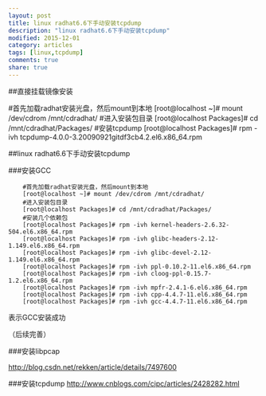 ```yaml
---
layout: post
title: linux radhat6.6下手动安装tcpdump
description: "linux radhat6.6下手动安装tcpdump"
modified: 2015-12-01
category: articles
tags: [linux,tcpdump]
comments: true
share: true
---
```


##直接挂载镜像安装

#首先加载radhat安装光盘，然后mount到本地
		[root@localhost ~]# mount /dev/cdrom /mnt/cdradhat/
		#进入安装包目录
		[root@localhost Packages]# cd /mnt/cdradhat/Packages/
		#安装tcpdump
		[root@localhost Packages]# rpm -ivh tcpdump-4.0.0-3.20090921gitdf3cb4.2.el6.x86_64.rpm

##linux radhat6.6下手动安装tcpdump

###安装GCC

		#首先加载radhat安装光盘，然后mount到本地
		[root@localhost ~]# mount /dev/cdrom /mnt/cdradhat/
		#进入安装包目录
		[root@localhost Packages]# cd /mnt/cdradhat/Packages/
		#安装几个依赖包
		[root@localhost Packages]# rpm -ivh kernel-headers-2.6.32-504.el6.x86_64.rpm
		[root@localhost Packages]# rpm -ivh glibc-headers-2.12-1.149.el6.x86_64.rpm
		[root@localhost Packages]# rpm -ivh glibc-devel-2.12-1.149.el6.x86_64.rpm
		[root@localhost Packages]# rpm -ivh ppl-0.10.2-11.el6.x86_64.rpm
		[root@localhost Packages]# rpm -ivh cloog-ppl-0.15.7-1.2.el6.x86_64.rpm
		[root@localhost Packages]# rpm -ivh mpfr-2.4.1-6.el6.x86_64.rpm
		[root@localhost Packages]# rpm -ivh cpp-4.4.7-11.el6.x86_64.rpm
		[root@localhost Packages]# rpm -ivh gcc-4.4.7-11.el6.x86_64.rpm

表示GCC安装成功

（后续完善）

###安装libpcap

http://blog.csdn.net/rekken/article/details/7497600

###安装tcpdump
http://www.cnblogs.com/cipc/articles/2428282.html









